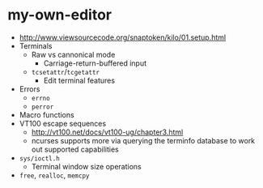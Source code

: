 # my-own-editor
- http://www.viewsourcecode.org/snaptoken/kilo/01.setup.html
- Terminals
  - Raw vs cannonical mode
    - Carriage-return-buffered input
  - `tcsetattr`/`tcgetattr`
    - Edit terminal features
- Errors
  - `errno`
  - `perror`
- Macro functions
- VT100 escape sequences
  - http://vt100.net/docs/vt100-ug/chapter3.html
  - ncurses supports more via querying the terminfo database to work out supported capabilities
- `sys/ioctl.h`
  - Terminal window size operations
- `free`, `realloc`, `memcpy`
